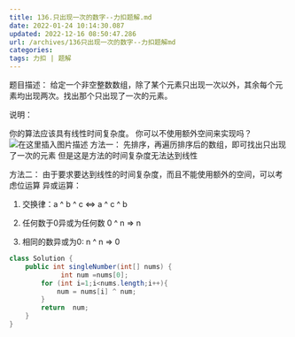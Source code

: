 ```yaml
---
title: 136.只出现一次的数字--力扣题解.md
date: 2022-01-24 10:14:30.087
updated: 2022-12-16 08:50:47.286
url: /archives/136只出现一次的数字--力扣题解md
categories: 
tags: 力扣 | 题解
---
```


﻿题目描述：
给定一个非空整数数组，除了某个元素只出现一次以外，其余每个元素均出现两次。找出那个只出现了一次的元素。

说明：

你的算法应该具有线性时间复杂度。 你可以不使用额外空间来实现吗？
![在这里插入图片描述](https://img-blog.csdnimg.cn/5f932dd6d5ed4d629073ac4732f975ec.png?x-oss-process=image/watermark,type_d3F5LXplbmhlaQ,shadow_50,text_Q1NETiBA5bGx5Lit5pyJ5pyo,size_20,color_FFFFFF,t_70,g_se,x_16)
方法一：
先排序，再遍历排序后的数组，即可找出只出现了一次的元素
但是这是方法的时间复杂度无法达到线性

方法二：
由于要求要达到线性的时间复杂度，而且不能使用额外的空间，可以考虑位运算
异或运算：
1. 交换律：a ^ b ^ c <=> a ^ c ^ b

2. 任何数于0异或为任何数 0 ^ n => n

3. 相同的数异或为0: n ^ n => 0

```java
class Solution {
    public int singleNumber(int[] nums) {
             int num =nums[0];
        for (int i=1;i<nums.length;i++){
            num = nums[i] ^ num;
        }
        return  num;
    }
}
```